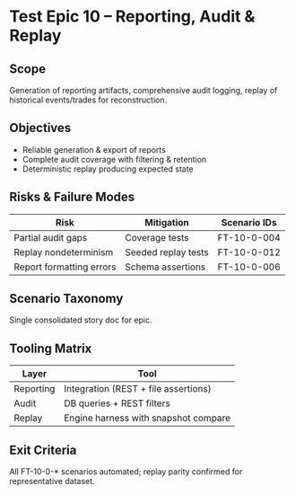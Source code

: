 # Test Epic 10 – Reporting, Audit & Replay

## Scope
Generation of reporting artifacts, comprehensive audit logging, replay of historical events/trades for reconstruction.

## Objectives
- Reliable generation & export of reports
- Complete audit coverage with filtering & retention
- Deterministic replay producing expected state

## Risks & Failure Modes
| Risk | Mitigation | Scenario IDs |
|------|-----------|--------------|
| Partial audit gaps | Coverage tests | FT-10-0-004 |
| Replay nondeterminism | Seeded replay tests | FT-10-0-012 |
| Report formatting errors | Schema assertions | FT-10-0-006 |

## Scenario Taxonomy
Single consolidated story doc for epic.

## Tooling Matrix
| Layer | Tool |
|-------|------|
| Reporting | Integration (REST + file assertions) |
| Audit | DB queries + REST filters |
| Replay | Engine harness with snapshot compare |

## Exit Criteria
All FT-10-0-* scenarios automated; replay parity confirmed for representative dataset.
